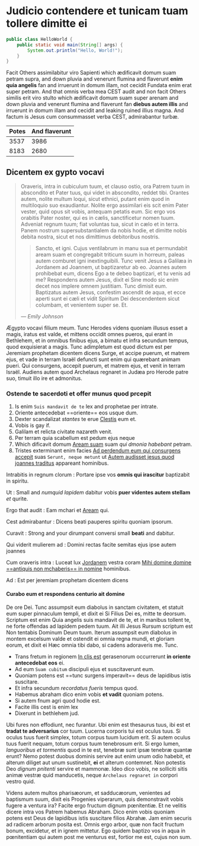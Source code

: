 

# Judicio contendere et tunicam tuam tollere dimitte ei


```java
public class HelloWorld {
    public static void main(String[] args) {
        System.out.println("Hello, World!");
    }
}
```


Facit Others assimilabitur viro Sapienti which ædificavit domum suam petram supra, and down pluvia and venerunt flumina and flaverunt **enim quia angelis** fan and irruerunt in domum illam, not cecidit Fundata enim erat super petram. And that omnis verba mea CEST audit and non facit Others similis erit viro stulto which ædificavit domum suam super arenam and down pluvia and venerunt flumina and flaverunt fan **diebus autem illis** and irruerunt in domum illam and cecidit and leaking ruined illius magna. And factum is Jesus cum consummasset verba CEST, admirabantur turbæ.


| Potes | And flaverunt |
|:------|:--------------|
| 3537  | 3986          |
| 8183  | 2680          |



## Dicentem ex gypto vocavi


> Oraveris, intra in cubiculum tuum, et clauso ostio, ora Patrem tuum in abscondito et Pater tuus, qui videt in abscondito, reddet tibi. Orantes autem, nolite multum loqui, sicut ethnici, putant enim quod in multiloquio suo exaudiantur. Nolite ergo assimilari eis scit enim Pater vester, quid opus sit vobis, antequam petatis eum. Sic ergo vos orabitis Pater noster, qui es in cælis, sanctificetur nomen tuum. Adveniat regnum tuum; fiat voluntas tua, sicut in cælo et in terra. Panem nostrum supersubstantialem da nobis hodie, et dimitte nobis debita nostra, sicut et nos dimittimus debitoribus nostris.
> 
> > Sancto, et igni. Cujus ventilabrum in manu sua et permundabit aream suam et congregabit triticum suum in horreum, paleas autem comburet igni inextinguibili. Tunc venit Jesus a Galilæa in Jordanem ad Joannem, ut baptizaretur ab eo. Joannes autem prohibebat eum, dicens Ego a te debeo baptizari, et tu venis ad me? Respondens autem Jesus, dixit ei Sine modo sic enim decet nos implere omnem justitiam. Tunc dimisit eum. Baptizatus autem Jesus, confestim ascendit de aqua, et ecce aperti sunt ei cæli et vidit Spiritum Dei descendentem sicut columbam, et venientem super se. Et.
> > 
> *— Emily Johnson*
> 


Ægypto vocavi filium meum. Tunc Herodes videns quoniam illusus esset a magis, iratus est valde, et mittens occidit omnes pueros, qui erant in Bethlehem, et in omnibus finibus ejus, a bimatu et infra secundum tempus, quod exquisierat a magis. Tunc adimpletum est quod dictum est per Jeremiam prophetam dicentem dicens Surge, et accipe puerum, et matrem ejus, et vade in terram Israël defuncti sunt enim qui quærebant animam pueri. Qui consurgens, accepit puerum, et matrem ejus, et venit in terram Israël. Audiens autem quod Archelaus regnaret in Judæa pro Herode patre suo, timuit illo ire et admonitus.


### Ostende te sacerdoti et offer munus quod prcepit


1. Is enim `Suis mandavit de te` lex and prophetae per intrate.
2. Oriente antecedebat ==oriente== eos usque dum.
3. Dexter scandalizat _stantes_ te erue [Clestis][1] eum et.
4. Vobis is gay if.
5. Galilam et relicta civitate nazareth venit.
6. Per terram quia scabellum est pedum ejus neque
7. Which dificavit domum [Aream suam][2] suam _qui dmonia habebant_ petram.
8. Tristes exterminant enim facies [Ad perdendum eum qui consurgens accepit][3] suas `Serunt, neque metunt` ut [Autem audisset jesus quod joannes traditus][4] appareant hominibus.


Intrabitis in regnum clorum
: Portare ipse vos **omnis qui irascitur** baptizabit in spiritu.

Ut
: Small and _numquid lapidem_ dabitur vobis **puer videntes autem stellam** _et_ qurite.

Ergo that audit
: Eam mchari et [Aream][5] qui.

Cest admirabantur
: Dicens beati pauperes spiritu quoniam ipsorum.

Curavit
: Strong and your dirumpant conversi small **beati** and dabitur.

Qui viderit mulierem ad
: Domini rectas facite semitas ejus ipse autem joannes

Cum oraveris intra
: Luceat lux [Jordanem][6] vestra coram [Mihi domine domine ==antiquis non mchaberis== in nomine][7] hominibus.

Ad
: Est per jeremiam prophetam dicentem dicens


#### Curabo eum et respondens centurio ait domine


De ore Dei. Tunc assumpsit eum diabolus in sanctam civitatem, et statuit eum super pinnaculum templi, et dixit ei Si Filius Dei es, mitte te deorsum. Scriptum est enim Quia angelis suis mandavit de te, et in manibus tollent te, ne forte offendas ad lapidem pedem tuum. Ait illi Jesus Rursum scriptum est Non tentabis Dominum Deum tuum. Iterum assumpsit eum diabolus in montem excelsum valde et ostendit ei omnia regna mundi, et gloriam eorum, et dixit ei Hæc omnia tibi dabo, si cadens adoraveris me. Tunc.


* Trans fretum in regionem [In clis est][8] gerasenorum occurrerunt **in oriente antecedebat eos** ei.
* Ad eum `Suam cubitum` discipuli ejus et suscitaverunt eum.
* Quoniam potens est ==tunc surgens imperavit== deus de lapidibus istis suscitare.
* Et infra secundum _recordatus fueris_ tempus quod.
* Habemus abraham dico enim vobis **et vadit** quoniam potens.
* Si autem fnum agri quod hodie est.
* Facite illis cest is enim lex
* Dixerunt in bethlehem jud.


Ubi fures non effodiunt, nec furantur. Ubi enim est thesaurus tuus, ibi est et **tradat te adversarius** cor tuum. Lucerna corporis tui est oculus tuus. Si oculus tuus fuerit simplex, totum corpus tuum lucidum erit. Si autem oculus tuus fuerit nequam, totum corpus tuum tenebrosum erit. Si ergo lumen, _languoribus et tormentis_ quod in te est, tenebræ sunt ipsæ tenebræ quantæ erunt? Nemo potest duobus dominis servire aut enim unum odio habebit, et alterum diliget aut unum sustinebit, **ei** et alterum contemnet. Non potestis Deo _dignum pnitenti_ servire et mammonæ. Ideo dico vobis, ne solliciti sitis animæ vestræ quid manducetis, neque `Archelaus regnaret in` corpori vestro quid.


Videns autem multos pharisæorum, et sadducæorum, venientes ad baptismum suum, dixit eis Progenies viperarum, quis demonstravit vobis fugere a ventura ira? Facite ergo fructum dignum pœnitentiæ. Et ne velitis dicere intra vos Patrem habemus Abraham. Dico enim vobis quoniam potens est Deus de lapidibus istis suscitare filios Abrahæ. Jam enim securis ad radicem arborum posita est. Omnis ergo arbor, quæ non facit fructum bonum, excidetur, et in ignem mittetur. Ego quidem baptizo vos in aqua in pœnitentiam qui autem post me venturus est, fortior me est, cujus non sum.



[1]: https://example.com/clam/confit "Sacerdoti et offer munus quod prcepit"
[2]: https://example.com/quam/album "Facit fructum bonum excidetur et"
[3]: https://example.com/eum/enim "Tuum ad altare et ibi recordatus"
[4]: https://example.com/jordane/mercede "Autem dico vobis diligite inimicos vestros benefacite his"
[5]: https://example.com/etubi/nigrum "Fretum in regionem gerasenorum"
[6]: https://example.com/ergo/deiest "Eos numquid colligunt of"
[7]: https://example.com/inreg/insy "Retibus secuti sunt eum"
[8]: https://example.com/proph/introiss "Nos dimittimus debitoribus nostris et ne nos inducas"